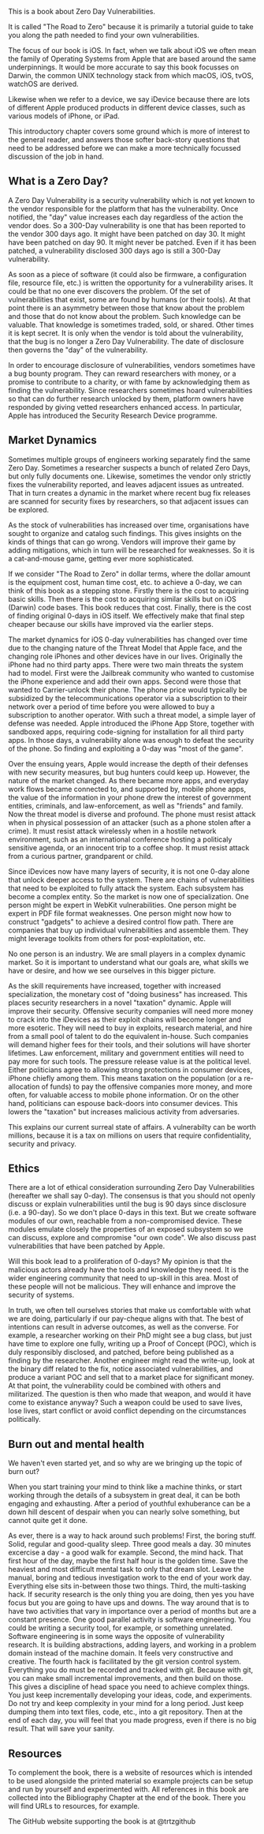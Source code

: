 This is a book about Zero Day Vulnerabilities.

It is called "The Road to Zero" because it is primarily a tutorial guide to take you along the path needed to find your own vulnerabilities.

The focus of our book is iOS.  In fact, when we talk about iOS we often mean the family of Operating Systems from Apple that are based around the same underpinnings.  It would be more accurate to say this book focusses on Darwin, the common UNIX technology stack from which macOS, iOS, tvOS, watchOS are derived.

Likewise when we refer to a device, we say iDevice because there are lots of different Apple produced products in different device classes, such as various models of iPhone, or iPad.

This introductory chapter covers some ground which is more of interest to the general reader, and answers those softer back-story questions that need to be addressed before we can make a more technically focussed discussion of the job in hand.

## What is a Zero Day?

A Zero Day Vulnerability is a security vulnerability which is not yet known to the vendor responsible for the platform that has the vulnerability.  Once notified, the "day" value increases each day regardless of the action the vendor does.  So a 300-Day vulnerability is one that has been reported to the vendor 300 days ago.  It might have been patched on day 30.  It might have been patched on day 90.  It might never be patched.  Even if it has been patched, a vulnerability disclosed 300 days ago is still a 300-Day vulnerability.

As soon as a piece of software (it could also be firmware, a configuration file, resource file, etc.) is written the opportunity for a vulnerability arises.  It could be that no one ever discovers the problem.  Of the set of vulnerabilities that exist, some are found by humans (or their tools).  At that point there is an asymmetry between those that know about the problem and those that do not know about the problem.  Such knowledge can be valuable.  That knowledge is sometimes traded, sold, or shared.  Other times it is kept secret.
It is only when the vendor is told about the vulnerability, that the bug is no longer a Zero Day Vulnerability.  The date of disclosure then governs the "day" of the vulnerability.

In order to encourage disclosure of vulnerabilities, vendors sometimes have a bug bounty program.  They can reward researchers with money, or a promise to contribute to a charity, or with fame by acknowledging them as finding the vulnerability.  Since researchers sometimes hoard vulnerabilities so that can do further research unlocked by them, platform owners have responded by giving vetted researchers enhanced access.  In particular, Apple has introduced the Security Research Device programme.

## Market Dynamics

Sometimes multiple groups of engineers working separately find the same Zero Day.  Sometimes a researcher suspects a bunch of related Zero Days, but only fully documents one.  Likewise, sometimes the vendor only strictly fixes the vulnerability reported, and leaves adjacent issues as untreated.  That in turn creates a dynamic in the market where recent bug fix releases are scanned for security fixes by researchers, so that adjacent issues can be explored.

As the stock of vulnerabilities has increased over time, organisations have sought to organize and catalog such findings.  This gives insights on the kinds of things that can go wrong.  Vendors will improve their game by adding mitigations, which in turn will be researched for weaknesses.  So it is a cat-and-mouse game, getting ever more sophisticated.

If we consider "The Road to Zero" in dollar terms, where the dollar amount is the equipment cost, human time cost, etc. to achieve a 0-day, we can think of this book as a stepping stone.  Firstly there is the cost to acquiring basic skills.  Then there is the cost to acquiring similar skills but on iOS (Darwin) code bases.  This book reduces that cost.  Finally, there is the cost of finding original 0-days in iOS itself.  We effectively make that final step cheaper because our skills have improved via the earlier steps.

The market dynamics for iOS 0-day vulnerabilities has changed over time due to the changing nature of the Threat Model that Apple face, and the changing role iPhones and other devices have in our lives.  Originally the iPhone had no third party apps.  There were two main threats the system had to model.  First were the Jailbreak community who wanted to customise the iPhone experience and add their own apps.  Second were those that wanted to Carrier-unlock their phone.  The phone price would typically be subsidized by the telecommunications operator via a subscription to their network over a period of time before you were allowed to buy a subscription to another operator.  With such a threat model, a simple layer of defense was needed.  Apple introduced the iPhone App Store, together with sandboxed apps, requiring code-signing for installation for all third party apps.  In those days, a vulnerability alone was enough to defeat the security of the phone.  So finding and exploiting a 0-day was "most of the game".

Over the ensuing years, Apple would increase the depth of their defenses with new security measures, but bug hunters could keep up.  However, the nature of the market changed.  As there became more apps, and everyday work flows became connected to, and supported by, mobile phone apps, the value of the information in your phone drew the interest of government entities, criminals, and law-enforcement, as well as "friends" and family.  Now the threat model is diverse and profound.  The phone must resist attack when in physical possession of an attacker (such as a phone stolen after a crime).  It must resist attack wirelessly when in a hostile network environment, such as an international conference hosting a politicaly sensitive agenda, or an innocent trip to a coffee shop. It must resist attack from a curious partner, grandparent or child.

Since iDevices now have many layers of security, it is not one 0-day alone that unlock deeper access to the system.  There are chains of vulnerabilities that need to be exploited to fully attack the system.  Each subsystem has become a complex entity.  So the market is now one of specialization.  One person might be expert in WebKit vulnerabilities.  One person might be expert in PDF file format weaknesses.  One person might now how to construct "gadgets" to achieve a desired control flow path.  There are companies that buy up individual vulnerabilities and assemble them.  They might leverage toolkits from others for post-exploitation, etc.

No one person is an industry.  We are small players in a complex dynamic market.  So it is important to understand what our goals are, what skills we have or desire, and how we see ourselves in this bigger picture.

As the skill requirements have increased, together with increased specialization, the monetary cost of "doing business" has increased.  This places security researchers in a novel "taxation" dynamic.  Apple will improve their security.  Offensive security companies will need more money to crack into the iDevices as their exploit chains will become longer and more esoteric.  They will need to buy in exploits, research material, and hire from a small pool of talent to do the equivalent in-house.  Such companies will demand higher fees for their tools, and their solutions will have shorter lifetimes.  Law enforcement, military and government entities will need to pay more for such tools.  The pressure release value is at the political level.  Either politicians agree to allowing strong protections in consumer devices, iPhone chiefly among them.  This means taxation on the population (or a re-allocation of funds) to pay the offensive companies more money, and more often, for valuable access to mobile phone information.  Or on the other hand, politicians can espouse back-doors into consumer devices.  This lowers the "taxation" but increases malicious activity from adversaries.

This explains our current surreal state of affairs.  A vulnerabilty can be worth millions, because it is a tax on millions on users that require confidentiality, security and privacy.

## Ethics

There are a lot of ethical consideration surrounding Zero Day Vulnerabilities (hereafter we shall say 0-day).  The consensus is that you should not openly discuss or explain vulnerabilities until the bug is 90 days since disclosure (i.e. a 90-day).  So we don't place 0-days in this text.  But we create software modules of our own, reachable from a non-compromised device.  These modules emulate closely the properties of an exposed subsystem so we can discuss, explore and compromise "our own code".  We also discuss past vulnerabilities that have been patched by Apple.

Will this book lead to a proliferation of 0-days?  My opinion is that the malicious actors already have the tools and knowledge they need.  It is the wider engineering community that need to up-skill in this area.  Most of these people will not be malicious.  They will enhance and improve the security of systems.

In truth, we often tell ourselves stories that make us comfortable with what we are doing, particularly if our pay-cheque aligns with that.  The best of intentions can result in adverse outcomes, as well as the converse.  For example, a researcher working on their PhD might see a bug class, but just have time to explore one fully, writing up a Proof of Concept (POC), which is duly responsibly disclosed, and patched, before being published as a finding by the researcher.  Another engineer might read the write-up, look at the binary diff related to the fix, notice associated vulnerabilities, and produce a variant POC and sell that to a market place for significant money.  At that point, the vulnerability could be combined with others and militarized.  The question is then who made that weapon, and would it have come to existance anyway?  Such a weapon could be used to save lives, lose lives, start conflict or avoid conflict depending on the circumstances politically.

## Burn out and mental health

We haven't even started yet, and so why are we bringing up the topic of burn out?

When you start training your mind to think like a machine thinks, or start working through the details of a subsystem in great deal, it can be both engaging and exhausting. After a period of youthful exhuberance can be a down hill descent of despair when you can nearly solve something, but cannot quite get it done.

As ever, there is a way to hack around such problems!  First, the boring stuff.  Solid, regular and good-quality sleep.  Three good meals a day.  30 minutes excercise a day - a good walk for example.  Second, the mind hack.  That first hour of the day, maybe the first half hour is the golden time.  Save the heaviest and most difficult mental task to only that dream slot.  Leave the manual, boring and tedious investigation work to the end of your work day.  Everything else sits in-between those two things.  Third, the multi-tasking hack.  If security research is the only thing you are doing, then yes you have focus but you are going to have ups and downs.  The way around that is to have two activities that vary in importance over a period of months but are a constant presence.  One good parallel activity is software engineering.  You could be writing a security tool, for example, or something unrelated.  Software engineering is in some ways the opposite of vulnerability research.  It is building abstractions, adding layers, and working in a problem domain instead of the machine domain.  It feels very constructive and creative.  The fourth hack is facilitated by the git version control system.  Everything you do must be recorded and tracked with git.  Because with git, you can make small incremental improvements, and then build on those.  This gives a discipline of head space you need to achieve complex things.  You just keep incrementally developing your ideas, code, and experiments.  Do not try and keep complexity in your mind for a long period.  Just keep dumping them into text files, code, etc., into a git repository.  Then at the end of each day, you will feel that you made progress, even if there is no big result.  That will save your sanity.

## Resources

To complement the book, there is a website of resources which is intended to be used alongside the printed material so example projects can be setup and run by yourself and experimented with.  All references in this book are collected into the Bibliography Chapter at the end of the book.  There you will find URLs to resources, for example.

The GitHub website supporting the book is at @trtzgithub
